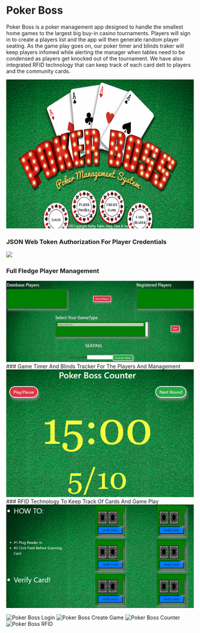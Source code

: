 # Poker Boss

Poker Boss is a poker management app designed to handle the smallest home games to the largest big buy-in casino tournaments. Players will sign in to create a players list and the app will then generate random player seating.  As the game play goes on, our poker timer and blinds traker will keep players infomed while alerting the manager when tables need to be condensed as players get knocked out of the tournament. We have also integrated RFID technology that can keep track of each card delt to players and the community cards.     


<img src="/client/public/assets/images/home-page.PNG" height="400px" width="900px">

### JSON Web Token Authorization For Player Credentials 
<img src="/client/public/assets/images/">

### Full Fledge Player Management
<img src="/client/public/assets/images/create-game.PNG">
### Game Timer And Blinds Tracker For The Players And Management
<img src="/client/public/assets/images/counter.PNG">
### RFID Technology To Keep Track Of Cards And Game Play
<img src="/client/public/assets/images/card-reader.PNG">

![Poker Boss Login](/client/public/assets/images/)
![Poker Boss Create Game](/client/public/assets/images/)
![Poker Boss Counter](/client/public/assets/images/)
![Poker Boss RFID](/client/public/assets/images/)

